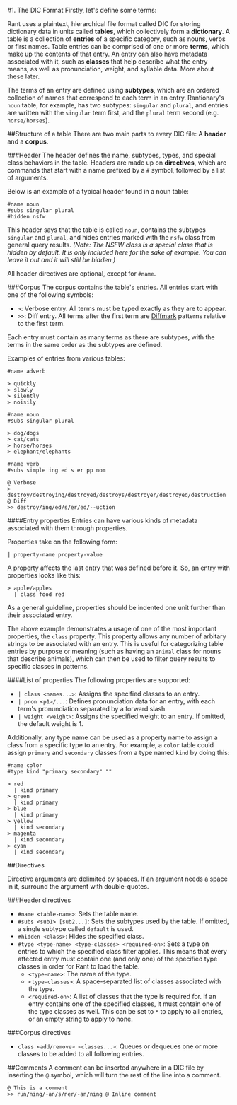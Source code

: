 #1. The DIC Format
Firstly, let's define some terms:

Rant uses a plaintext, hierarchical file format called DIC for storing dictionary data in units called **tables**, which collectively form a **dictionary**. A table is a collection of **entries** of a specific category, such as nouns, verbs or first names. Table entries can be comprised of one or more **terms**, which make up the contents of that entry. An entry can also have metadata associated with it, such as **classes** that help describe what the entry means, as well as pronunciation, weight, and syllable data. More about these later.

The terms of an entry are defined using **subtypes**, which are an ordered collection of names that correspond to each term in an entry. Rantionary's `noun` table, for example, has two subtypes: `singular` and `plural`, and entries are written with the `singular` term first, and the `plural` term second (e.g. `horse/horses`).

##Structure of a table
There are two main parts to every DIC file: A **header** and a **corpus**.

###Header
The header defines the name, subtypes, types, and special class behaviors in the table. Headers are made up on **directives**, which are commands that start with a name prefixed by a `#` symbol, followed by a list of arguments.

Below is an example of a typical header found in a noun table:
```
#name noun
#subs singular plural
#hidden nsfw
```
This header says that the table is called `noun`, contains the subtypes `singular` and `plural`, and hides entries marked with the `nsfw` class from general query results. *(Note: The NSFW class is a special class that is hidden by default. It is only included here for the sake of example. You can leave it out and it will still be hidden.)*

All header directives are optional, except for `#name`.

###Corpus
The corpus contains the table's entries. All entries start with one of the following symbols:
* `>`: Verbose entry. All terms must be typed exactly as they are to appear.
* `>>`: Diff entry. All terms after the first term are [Diffmark](http://github.com/TheBerkin/Diffmark) patterns relative to the first term.

Each entry must contain as many terms as there are subtypes, with the terms in the same order as the subtypes are defined.

Examples of entries from various tables:
```
#name adverb

> quickly
> slowly
> silently
> noisily
```
```
#name noun
#subs singular plural

> dog/dogs
> cat/cats
> horse/horses
> elephant/elephants
```
```
#name verb
#subs simple ing ed s er pp nom

@ Verbose
> destroy/destroying/destroyed/destroys/destroyer/destroyed/destruction
@ Diff
>> destroy/ing/ed/s/er/ed/--uction
```

####Entry properties
Entries can have various kinds of metadata associated with them through properties.

Properties take on the following form:
```
| property-name property-value
```
A property affects the last entry that was defined before it. So, an entry with properties looks like this:
```
> apple/apples
  | class food red
```
As a general guideline, properties should be indented one unit further than their associated entry.

The above example demonstrates a usage of one of the most important properties, the `class` property. This property allows any number of arbitary strings to be associated with an entry. This is useful for categorizing table entries by purpose or meaning (such as having an `animal` class for nouns that describe animals), which can then be used to filter query results to specific classes in patterns.

####List of properties
The following properties are supported:
* `| class <names...>`: Assigns the specified classes to an entry.
* `| pron <p1>/...`: Defines pronunciation data for an entry, with each term's pronunciation separated by a forward slash.
* `| weight <weight>`: Assigns the specified weight to an entry. If omitted, the default weight is 1.

Additionally, any type name can be used as a property name to assign a class from a specific type to an entry.
For example, a `color` table could assign `primary` and `secondary` classes from a type named `kind` by doing this:
```
#name color
#type kind "primary secondary" ""

> red
  | kind primary
> green
  | kind primary
> blue
  | kind primary
> yellow
  | kind secondary
> magenta
  | kind secondary
> cyan
  | kind secondary
```

##Directives

Directive arguments are delimited by spaces. If an argument needs a space in it, surround the argument with double-quotes.

###Header directives
* `#name <table-name>`: Sets the table name.
* `#subs <sub1> [sub2...]`: Sets the subtypes used by the table. If omitted, a single subtype called `default` is used.
* `#hidden <class>`: Hides the specified class. 
* `#type <type-name> <type-classes> <required-on>`: Sets a type on entries to which the specified class filter applies. This means that every affected entry must contain one (and only one) of the specified type classes in order for Rant to load the table.
  * `<type-name>`: The name of the type.
  * `<type-classes>`: A space-separated list of classes associated with the type.
  * `<required-on>`: A list of classes that the type is required for. If an entry contains one of the specified classes, it must contain one of the type classes as well. This can be set to `*` to apply to all entries, or an empty string to apply to none.

###Corpus directives
* `class <add/remove> <classes...>`: Queues or dequeues one or more classes to be added to all following entries.

##Comments
A comment can be inserted anywhere in a DIC file by inserting the `@` symbol, which will turn the rest of the line into a comment.
```
@ This is a comment
>> run/ning/-an/s/ner/-an/ning @ Inline comment
```
